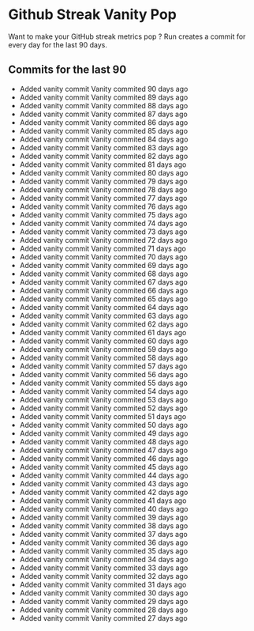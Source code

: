 # Github Streak Vanity Pop

Want to make your GitHub streak metrics pop ?
Run 
creates a commit for every day for the last 90 days.

## Commits for the last 90

- Added vanity commit Vanity commited 90 days ago
- Added vanity commit Vanity commited 89 days ago
- Added vanity commit Vanity commited 88 days ago
- Added vanity commit Vanity commited 87 days ago
- Added vanity commit Vanity commited 86 days ago
- Added vanity commit Vanity commited 85 days ago
- Added vanity commit Vanity commited 84 days ago
- Added vanity commit Vanity commited 83 days ago
- Added vanity commit Vanity commited 82 days ago
- Added vanity commit Vanity commited 81 days ago
- Added vanity commit Vanity commited 80 days ago
- Added vanity commit Vanity commited 79 days ago
- Added vanity commit Vanity commited 78 days ago
- Added vanity commit Vanity commited 77 days ago
- Added vanity commit Vanity commited 76 days ago
- Added vanity commit Vanity commited 75 days ago
- Added vanity commit Vanity commited 74 days ago
- Added vanity commit Vanity commited 73 days ago
- Added vanity commit Vanity commited 72 days ago
- Added vanity commit Vanity commited 71 days ago
- Added vanity commit Vanity commited 70 days ago
- Added vanity commit Vanity commited 69 days ago
- Added vanity commit Vanity commited 68 days ago
- Added vanity commit Vanity commited 67 days ago
- Added vanity commit Vanity commited 66 days ago
- Added vanity commit Vanity commited 65 days ago
- Added vanity commit Vanity commited 64 days ago
- Added vanity commit Vanity commited 63 days ago
- Added vanity commit Vanity commited 62 days ago
- Added vanity commit Vanity commited 61 days ago
- Added vanity commit Vanity commited 60 days ago
- Added vanity commit Vanity commited 59 days ago
- Added vanity commit Vanity commited 58 days ago
- Added vanity commit Vanity commited 57 days ago
- Added vanity commit Vanity commited 56 days ago
- Added vanity commit Vanity commited 55 days ago
- Added vanity commit Vanity commited 54 days ago
- Added vanity commit Vanity commited 53 days ago
- Added vanity commit Vanity commited 52 days ago
- Added vanity commit Vanity commited 51 days ago
- Added vanity commit Vanity commited 50 days ago
- Added vanity commit Vanity commited 49 days ago
- Added vanity commit Vanity commited 48 days ago
- Added vanity commit Vanity commited 47 days ago
- Added vanity commit Vanity commited 46 days ago
- Added vanity commit Vanity commited 45 days ago
- Added vanity commit Vanity commited 44 days ago
- Added vanity commit Vanity commited 43 days ago
- Added vanity commit Vanity commited 42 days ago
- Added vanity commit Vanity commited 41 days ago
- Added vanity commit Vanity commited 40 days ago
- Added vanity commit Vanity commited 39 days ago
- Added vanity commit Vanity commited 38 days ago
- Added vanity commit Vanity commited 37 days ago
- Added vanity commit Vanity commited 36 days ago
- Added vanity commit Vanity commited 35 days ago
- Added vanity commit Vanity commited 34 days ago
- Added vanity commit Vanity commited 33 days ago
- Added vanity commit Vanity commited 32 days ago
- Added vanity commit Vanity commited 31 days ago
- Added vanity commit Vanity commited 30 days ago
- Added vanity commit Vanity commited 29 days ago
- Added vanity commit Vanity commited 28 days ago
- Added vanity commit Vanity commited 27 days ago

